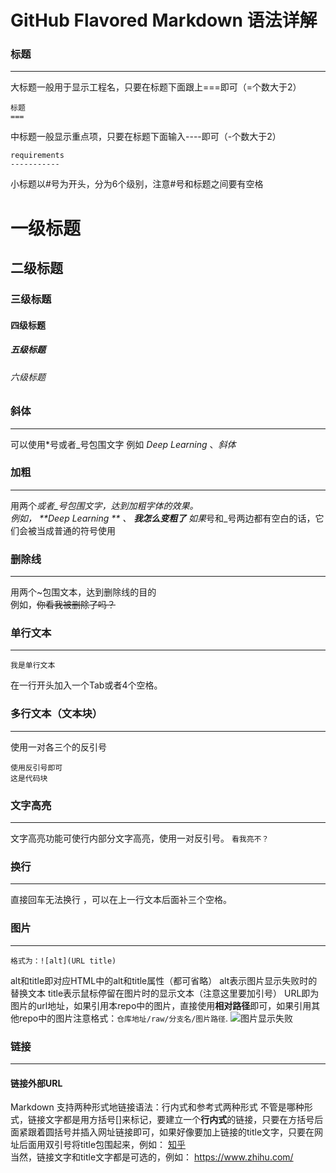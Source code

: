 GitHub Flavored Markdown 语法详解
================================
### 标题
-------
大标题一般用于显示工程名，只要在标题下面跟上===即可（=个数大于2）<br>
```
标题
===
```
中标题一般显示重点项，只要在标题下面输入----即可（-个数大于2）<br>
```
requirements
-----------
```
小标题以#号为开头，分为6个级别，注意#号和标题之间要有空格


# 一级标题
## 二级标题
### 三级标题
#### 四级标题
##### 五级标题
###### 六级标题
### 斜体
-------
可以使用*号或者_号包围文字
例如 *Deep Learning* 、_斜体_
### 加粗
-------
用两个*或者_号包围文字，达到加粗字体的效果。<br>
例如， **Deep Learning ** 、 __我怎么变粗了__
如果*号和_号两边都有空白的话，它们会被当成普通的符号使用
### 删除线
----------
用两个~包围文本，达到删除线的目的<br>
例如，~~你看我被删除了吗？~~

### 单行文本
-----------
	我是单行文本
在一行开头加入一个Tab或者4个空格。   
### 多行文本（文本块）
-------------
使用一对各三个的反引号<br>
```
使用反引号即可
这是代码块
```
### 文字高亮
------------
文字高亮功能可使行内部分文字高亮，使用一对反引号。
`看我亮不？`
### 换行
-------
直接回车无法换行 ，可以在上一行文本后面补三个空格。
### 图片
--------
	格式为：![alt](URL title)
alt和title即对应HTML中的alt和title属性（都可省略）
alt表示图片显示失败时的替换文本
title表示鼠标停留在图片时的显示文本（注意这里要加引号）
URL即为图片的url地址，如果引用本repo中的图片，直接使用**相对路径**即可，如果引用其他repo中的图片注意格式：`仓库地址/raw/分支名/图片路径`.
![图片显示失败](http://wx2.sinaimg.cn/large/77ba098bgy1ffr3i7d3zij21kw167wx1.jpg "鲸鱼座")
### 链接
--------
#### 链接外部URL
Markdown 支持两种形式地链接语法：行内式和参考式两种形式
不管是哪种形式，链接文字都是用方括号[]来标记，要建立一个**行内式**的链接，只要在方括号后面紧跟着圆括号并插入网址链接即可，如果好像要加上链接的title文字，只要在网址后面用双引号将title包围起来，例如：
[知乎](https://www.zhihu.com/ "首页")<br>
当然，链接文字和title文字都是可选的，例如：
https://www.zhihu.com/
